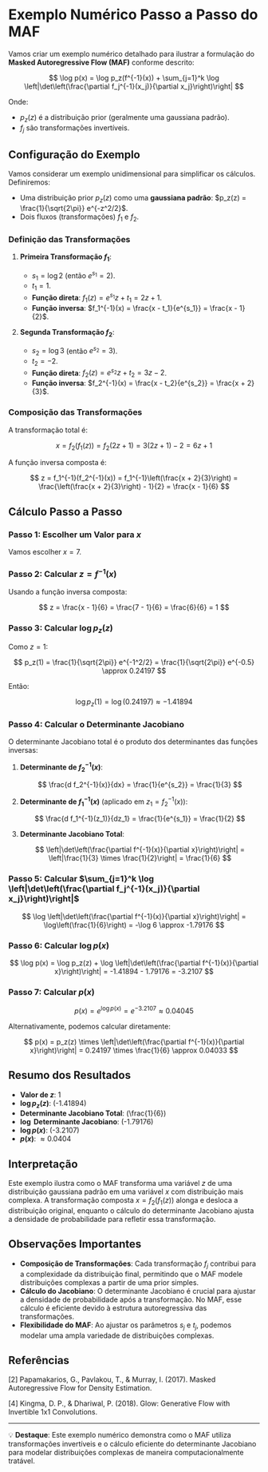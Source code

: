 # Exemplo Numérico Passo a Passo do MAF

Vamos criar um exemplo numérico detalhado para ilustrar a formulação do **Masked Autoregressive Flow (MAF)** conforme descrito:

$$
\log p(x) = \log p_z(f^{-1}(x)) + \sum_{j=1}^k \log \left|\det\left(\frac{\partial f_j^{-1}(x_j)}{\partial x_j}\right)\right|
$$

Onde:
- $p_z(z)$ é a distribuição prior (geralmente uma gaussiana padrão).
- $f_j$ são transformações invertíveis.

## Configuração do Exemplo

Vamos considerar um exemplo unidimensional para simplificar os cálculos. Definiremos:
- Uma distribuição prior $p_z(z)$ como uma **gaussiana padrão**: $p_z(z) = \frac{1}{\sqrt{2\pi}} e^{-z^2/2}$.
- Dois fluxos (transformações) $f_1$ e $f_2$.

### Definição das Transformações

1. **Primeira Transformação $f_1$**:
   - $s_1 = \log 2$ (então $e^{s_1} = 2$).
   - $t_1 = 1$.
   - **Função direta**: $f_1(z) = e^{s_1} z + t_1 = 2z + 1$.
   - **Função inversa**: $f_1^{-1}(x) = \frac{x - t_1}{e^{s_1}} = \frac{x - 1}{2}$.

2. **Segunda Transformação $f_2$**:
   - $s_2 = \log 3$ (então $e^{s_2} = 3$).
   - $t_2 = -2$.
   - **Função direta**: $f_2(z) = e^{s_2} z + t_2 = 3z - 2$.
   - **Função inversa**: $f_2^{-1}(x) = \frac{x - t_2}{e^{s_2}} = \frac{x + 2}{3}$.

### Composição das Transformações

A transformação total é:

$$
x = f_2(f_1(z)) = f_2(2z + 1) = 3(2z + 1) - 2 = 6z + 1
$$

A função inversa composta é:

$$
z = f_1^{-1}(f_2^{-1}(x)) = f_1^{-1}\left(\frac{x + 2}{3}\right) = \frac{\left(\frac{x + 2}{3}\right) - 1}{2} = \frac{x - 1}{6}
$$

## Cálculo Passo a Passo

### Passo 1: Escolher um Valor para $x$

Vamos escolher $x = 7$.

### Passo 2: Calcular $z = f^{-1}(x)$

Usando a função inversa composta:

$$
z = \frac{x - 1}{6} = \frac{7 - 1}{6} = \frac{6}{6} = 1
$$

### Passo 3: Calcular $\log p_z(z)$

Como $z = 1$:

$$
p_z(1) = \frac{1}{\sqrt{2\pi}} e^{-1^2/2} = \frac{1}{\sqrt{2\pi}} e^{-0.5} \approx 0.24197
$$

Então:

$$
\log p_z(1) = \log\left(0.24197\right) \approx -1.41894
$$

### Passo 4: Calcular o Determinante Jacobiano

O determinante Jacobiano total é o produto dos determinantes das funções inversas:

1. **Determinante de $f_2^{-1}(x)$**:

   $$
   \frac{d f_2^{-1}(x)}{dx} = \frac{1}{e^{s_2}} = \frac{1}{3}
   $$

2. **Determinante de $f_1^{-1}(x)$** (aplicado em $z_1 = f_2^{-1}(x)$):

   $$
   \frac{d f_1^{-1}(z_1)}{dz_1} = \frac{1}{e^{s_1}} = \frac{1}{2}
   $$

3. **Determinante Jacobiano Total**:

   $$
   \left|\det\left(\frac{\partial f^{-1}(x)}{\partial x}\right)\right| = \left|\frac{1}{3} \times \frac{1}{2}\right| = \frac{1}{6}
   $$

### Passo 5: Calcular $\sum_{j=1}^k \log \left|\det\left(\frac{\partial f_j^{-1}(x_j)}{\partial x_j}\right)\right|$

$$
\log \left|\det\left(\frac{\partial f^{-1}(x)}{\partial x}\right)\right| = \log\left(\frac{1}{6}\right) = -\log 6 \approx -1.79176
$$

### Passo 6: Calcular $\log p(x)$

$$
\log p(x) = \log p_z(z) + \log \left|\det\left(\frac{\partial f^{-1}(x)}{\partial x}\right)\right| = -1.41894 - 1.79176 = -3.2107
$$

### Passo 7: Calcular $p(x)$

$$
p(x) = e^{\log p(x)} = e^{-3.2107} \approx 0.04045
$$

Alternativamente, podemos calcular diretamente:

$$
p(x) = p_z(z) \times \left|\det\left(\frac{\partial f^{-1}(x)}{\partial x}\right)\right| = 0.24197 \times \frac{1}{6} \approx 0.04033
$$

## Resumo dos Resultados

- **Valor de $z$**: 1
- **$\log p_z(z)$**: \(-1.41894\)
- **Determinante Jacobiano Total**: \(\frac{1}{6}\)
- **$\log$ Determinante Jacobiano**: \(-1.79176\)
- **$\log p(x)$**: \(-3.2107\)
- **$p(x)$**: $\approx 0.0404$

## Interpretação

Este exemplo ilustra como o MAF transforma uma variável $z$ de uma distribuição gaussiana padrão em uma variável $x$ com distribuição mais complexa. A transformação composta $x = f_2(f_1(z))$ alonga e desloca a distribuição original, enquanto o cálculo do determinante Jacobiano ajusta a densidade de probabilidade para refletir essa transformação.

## Observações Importantes

- **Composição de Transformações**: Cada transformação $f_j$ contribui para a complexidade da distribuição final, permitindo que o MAF modele distribuições complexas a partir de uma prior simples.
- **Cálculo do Jacobiano**: O determinante Jacobiano é crucial para ajustar a densidade de probabilidade após a transformação. No MAF, esse cálculo é eficiente devido à estrutura autoregressiva das transformações.
- **Flexibilidade do MAF**: Ao ajustar os parâmetros $s_j$ e $t_j$, podemos modelar uma ampla variedade de distribuições complexas.

## Referências

[2] Papamakarios, G., Pavlakou, T., & Murray, I. (2017). Masked Autoregressive Flow for Density Estimation.

[4] Kingma, D. P., & Dhariwal, P. (2018). Glow: Generative Flow with Invertible 1x1 Convolutions.

---

💡 **Destaque**: Este exemplo numérico demonstra como o MAF utiliza transformações invertíveis e o cálculo eficiente do determinante Jacobiano para modelar distribuições complexas de maneira computacionalmente tratável.